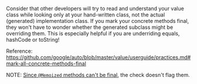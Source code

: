 Consider that other developers will try to read and understand your value class
while looking only at your hand-written class, not the actual (generated)
implementation class. If you mark your concrete methods final, they won't have
to wonder whether the generated subclass might be overriding them. This is
especially helpful if you are underriding equals, hashCode or toString!

Reference: https://github.com/google/auto/blob/master/value/userguide/practices.md#mark-all-concrete-methods-final

NOTE: [Since `@Memoized` methods can't be final](https://github.com/google/auto/blob/master/value/userguide/howto.md#memoize_hash_tostring), the check doesn't flag them.

